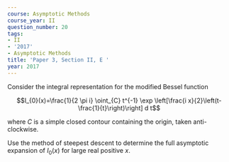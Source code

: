 ```yaml
---
course: Asymptotic Methods
course_year: II
question_number: 20
tags:
- II
- '2017'
- Asymptotic Methods
title: 'Paper 3, Section II, E '
year: 2017
---
```




Consider the integral representation for the modified Bessel function

$$I_{0}(x)=\frac{1}{2 \pi i} \oint_{C} t^{-1} \exp \left[\frac{i x}{2}\left(t-\frac{1}{t}\right)\right] d t$$

where $C$ is a simple closed contour containing the origin, taken anti-clockwise.

Use the method of steepest descent to determine the full asymptotic expansion of $I_{0}(x)$ for large real positive $x .$